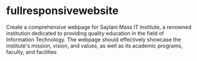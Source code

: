 # fullresponsivewebsite
Create a comprehensive webpage for Saylani Mass IT Institute, a renowned institution dedicated to providing quality education in the field of Information Technology. The webpage should effectively showcase the institute's mission, vision, and values, as well as its academic programs, faculty, and facilities
